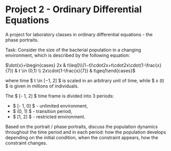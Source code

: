 # Project 2 - Ordinary Differential Equations #
A project for laboratory classes in ordinary differential equations - the phase portraits.

Task:
Consider the size of the bacterial population in a changing environment, which is described by the following equation:

$\dot{x}=\begin{cases} 2x & t\leq0\\(1−t)\cdot2x+t\cdot2x\cdot(1-\frac{x}{7}) & t \in (0,1) \\ 2x\cdot(1-\frac{x}{7}) & t\geq1\end{cases}$

where time $ t \in [−1, 2] $ is scaled in an arbitrary unit of time, while $ x (t) $ is given in millions of individuals.

The $ [- 1, 2] $ time frame is divided into 3 periods:
* $ [- 1, 0] $ - unlimited environment,
* $ (0, 1) $ - transition period,
* $ [1, 2] $ - restricted environment.

Based on the portrait / phase portraits, discuss the population dynamics throughout the time period and in each period: how the population develops depending on the initial condition, when the constraint appears, how the constraint changes.
